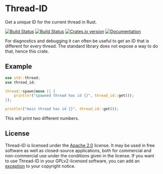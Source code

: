 Thread-ID
=========
Get a unique ID for the current thread in Rust.

[![Build Status][tr-img]][tr]
[![Build Status][av-img]][av]
[![Crates.io version][crate-img]][crate]
[![Documentation][docs-img]][docs]

For diagnostics and debugging it can often be useful to get an ID that is
different for every thread. The standard library does not expose a way to do
that, hence this crate.

Example
-------

```rust
use std::thread;
use thread_id;

thread::spawn(move || {
    println!("spawned thread has id {}", thread_id::get());
});

println!("main thread has id {}", thread_id::get());
```

This will print two different numbers.

License
-------
Thread-ID is licensed under the [Apache 2.0][apache2] license. It may be used
in free software as well as closed-source applications, both for commercial and
non-commercial use under the conditions given in the license. If you want to use
Thread-ID in your GPLv2-licensed software, you can add an [exception][except]
to your copyright notice.

[tr-img]:    https://travis-ci.org/ruuda/thread-id.svg?branch=master
[tr]:        https://travis-ci.org/ruuda/thread-id
[av-img]:    https://ci.appveyor.com/api/projects/status/a6ccbm3x4fgi6wku?svg=true
[av]:        https://ci.appveyor.com/project/ruuda/thread-id
[crate-img]: http://img.shields.io/crates/v/thread-id.svg
[crate]:     https://crates.io/crates/thread-id
[docs-img]:  http://img.shields.io/badge/docs-online-blue.svg
[docs]:      https://ruuda.github.io/thread-id/doc/v2.0.0/thread-id/
[apache2]:   https://www.apache.org/licenses/LICENSE-2.0
[except]:    https://www.gnu.org/licenses/gpl-faq.html#GPLIncompatibleLibs
